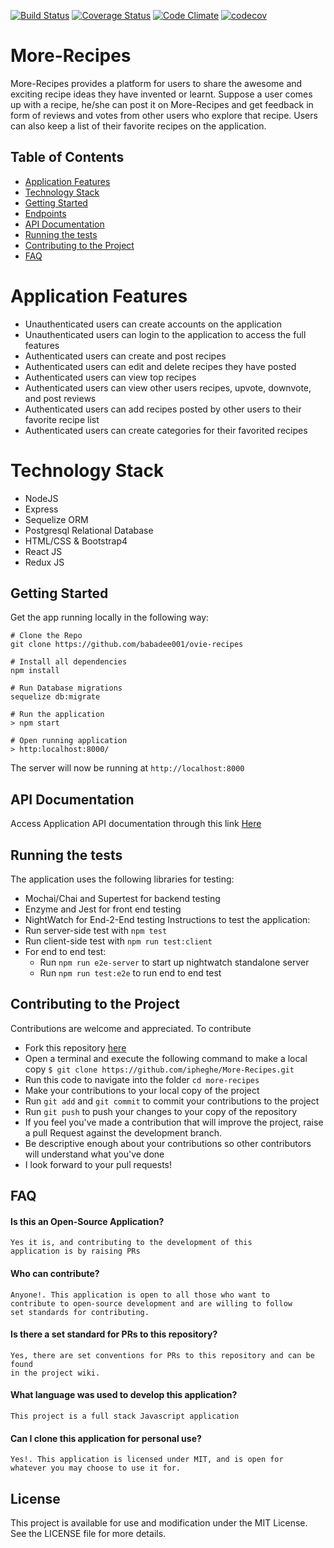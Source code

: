 [![Build Status](https://travis-ci.org/ipheghe/More-Recipes.svg?branch=development)](https://travis-ci.org/ipheghe/More-Recipes)  [![Coverage Status](https://coveralls.io/repos/github/ipheghe/More-Recipes/badge.svg?branch=development)](https://coveralls.io/github/ipheghe/More-Recipes?branch=development)  [![Code Climate](https://codeclimate.com/github/ipheghe/More-Recipes/badges/gpa.svg)](https://codeclimate.com/github/ipheghe/More-Recipes) [![codecov](https://codecov.io/gh/ipheghe/More-Recipes/branch/development/graph/badge.svg)](https://codecov.io/gh/ipheghe/More-Recipes)
# More-Recipes
More-Recipes provides a platform for users to share the awesome and exciting  recipe ideas they have invented or learnt.  Suppose a user comes up with a recipe,  he/she can post it on More-Recipes and  get feedback in form of reviews and votes from other users who explore that recipe. Users can also keep a list of their favorite recipes on the application.

## Table of Contents
- [Application Features](#application-features)
- [Technology Stack](#technology-stack)
- [Getting Started](#getting-started)
- [Endpoints](#endpoints)
- [API Documentation](#api-documentation)
- [Running the tests](#running-the-tests)
- [Contributing to the Project](#contributing-to-the-Project)
- [FAQ](#faq)

# Application Features
* Unauthenticated users can create accounts on the application
* Unauthenticated users can login to the application to access the full features
* Authenticated users can create and post recipes
* Authenticated users can edit and delete recipes they have posted
* Authenticated users can view top recipes
* Authenticated users can view other users recipes, upvote, downvote, and post reviews
* Authenticated users can add recipes posted by other users to their favorite recipe list
* Authenticated users can create categories for their favorited recipes

# Technology Stack
* NodeJS
* Express
* Sequelize ORM
* Postgresql Relational Database
* HTML/CSS & Bootstrap4
* React JS
* Redux JS

## Getting Started
Get the app running locally in the following way:
```
# Clone the Repo
git clone https://github.com/babadee001/ovie-recipes

# Install all dependencies
npm install

# Run Database migrations
sequelize db:migrate

# Run the application
> npm start

# Open running application
> http:localhost:8000/
```
The server will now be running at `http://localhost:8000`

## API Documentation
Access Application API documentation through this link [Here](https://more-recipes-ovie.herokuapp.com/api-docs)

## Running the tests
The application uses the following libraries for testing:
-   Mochai/Chai and Supertest for backend testing
-   Enzyme and Jest for front end testing
-   NightWatch for End-2-End testing
Instructions to test the application:
-   Run server-side test with `npm test`
-   Run client-side test with `npm run test:client`
-   For end to end test:
    -  Run `npm run e2e-server` to start up nightwatch standalone server
    -  Run `npm run test:e2e` to run end to end test

## Contributing to the Project
Contributions are welcome and appreciated. To contribute

-  Fork this repository [here](https://github.com/ipheghe/More-Recipes/)
-  Open a terminal and execute the following command to make a local copy
`$ git clone https://github.com/ipheghe/More-Recipes.git`
-  Run this code to navigate into the folder `cd more-recipes`
-  Make your contributions to your local copy of the project
-  Run `git add` and `git commit` to commit your contributions to the project
-  Run `git push` to push your changes to your copy of the repository
-  If you feel you've made a contribution that will improve the project, raise a pull Request against the development branch.
- Be descriptive enough about your contributions so other contributors will understand what you've done
-  I look forward to your pull requests!

## FAQ
#### Is this an Open-Source Application?

    Yes it is, and contributing to the development of this
    application is by raising PRs


#### Who can contribute?

    Anyone!. This application is open to all those who want to
    contribute to open-source development and are willing to follow
    set standards for contributing.

#### Is there a set standard for PRs to this repository?

    Yes, there are set conventions for PRs to this repository and can be found
    in the project wiki.

#### What language was used to develop this application?

    This project is a full stack Javascript application

#### Can I clone this application for personal use?

    Yes!. This application is licensed under MIT, and is open for
    whatever you may choose to use it for.


## License
  This project is available for use and modification under the MIT License. See the LICENSE file for more details.



